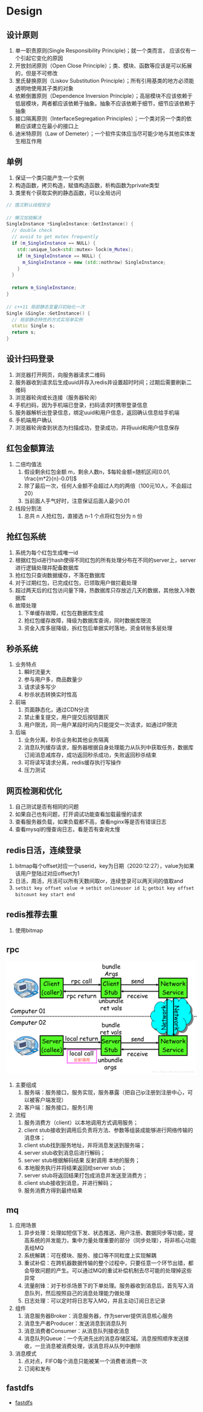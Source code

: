 # Design

## 设计原则

1. 单一职责原则(Single Responsibility Principle)；就一个类而言， 应该仅有一个引起它变化的原因
2. 开放封闭原则（Open Close Principle）；类、模块、函数等应该是可以拓展的，但是不可修改
3. 里氏替换原则（Liskov Substitution Principle）；所有引用基类的地方必须能透明地使用其子类的对象
4. 依赖倒置原则（Dependence Inversion Principle）；高层模块不应该依赖于低层模块，两者都应该依赖于抽象。抽象不应该依赖于细节，细节应该依赖于抽象
5. 接口隔离原则（InterfaceSegregation Principles）；一个类对另一个类的依赖应该建立在最小的接口上
6. 迪米特原则（Law of Demeter）；一个软件实体应当尽可能少地与其他实体发生相互作用

## 单例

1. 保证一个类只能产生一个实例
2. 构造函数，拷贝构造，赋值构造函数，析构函数为private类型
3. 类里有个获取实例的静态函数，可以全局访问

```cpp
// 饿汉默认线程安全

// 懒汉加锁解决
SingleInstance *SingleInstance::GetInstance() {
  // double check
  // avoid to get mutex frequently
  if (m_SingleInstance == NULL) {
    std::unique_lock<std::mutex> lock(m_Mutex);
    if (m_SingleInstance == NULL) {
      m_SingleInstance = new (std::nothrow) SingleInstance;
    }
  }

  return m_SingleInstance;
}

// c++11 局部静态变量只初始化一次
Single &Single::GetInstance() {
  // 局部静态特性的方式实现单实例
  static Single s;
  return s;
}
```

## 设计扫码登录

1. 浏览器打开网页，向服务器请求二维码
2. 服务器收到请求后生成uuid并存入redis并设置超时时间；过期后需要刷新二维码
3. 浏览器轮询或长连接（服务器轮询）
4. 手机扫码，因为手机端已登录，扫码请求时携带登录信息
5. 服务器解析出登录信息，绑定uuid和用户信息，返回确认信息给手机端
6. 手机端用户确认
7. 浏览器轮询查到状态为扫描成功，登录成功，并将uuid和用户信息保存

## 红包金额算法

1. 二倍均值法
   1. 假设剩余红包金额 m，剩余人数n，$每轮金额=随机区间[0.01, \frac{m*2}{n}-0.01]$
   2. 除了最后一次，任何人金额不会超过人均的两倍（100元10人，不会超过20）
   3. 当前面人手气好时，注意保证后面人最少0.01
2. 线段分割法
   1. 总共 n 人抢红包，直接选 n-1 个点将红包分为 n 份

## 抢红包系统

1. 系统为每个红包生成唯一id
2. 根据红包id进行hash使得不同红包的所有处理分布在不同的server上，server进行逻辑处理并配备数据库
3. 抢红包只查询数据缓存，不落在数据库
4. 对于过期红包，已完成红包，已领取用户做拦截处理
5. 超过两天后的红包访问量下降，热数据库只存放近几天的数据，其他放入冷数据库
6. 故障处理
   1. 下单缓存故障，红包在数据库生成
   2. 抢红包缓存故障，降级为数据库查询，同时数据库限流
   3. 资金入库多层降级，拆红包后单据实时落地，资金转账多层处理

## 秒杀系统

1. 业务特点
   1. 瞬时流量大
   2. 参与用户多，商品数量少
   3. 请求读多写少
   4. 秒杀状态转换实时性高
2. 前端
   1. 页面静态化，通过CDN分流
   2. 禁止重复提交，用户提交后按钮置灰
   3. 用户限流，同一用户某段时间内只能提交一次请求，如通过IP限流
3. 后端
   1. 业务分离，秒杀业务和其他业务隔离
   2. 消息队列缓存请求，服务器根据自身处理能力从队列中获取任务，数据库订阅消息减库存，成功返回秒杀成功，失败返回秒杀结束
   3. 可将读写请求分离，redis缓存执行写操作
   4. 压力测试

## 网页检测和优化

1. 自己测试是否有相同的问题
2. 如果自己也有问题，打开调试功能查看加载最慢的请求
3. 查看服务器负载，如果负载都不高，查看nginx等是否有错误日志
4. 查看mysql的慢查询日志，看是否有查询太慢

## redis日活，连续登录

1. bitmap每个offset对应一个userid，key为日期（2020:12:27），value为如果该用户登陆过对应offset为1
2. 日活，周活，月活可以所有天数间取or，连续登录可以两天间的值取and
3. `setbit key offset value` -> `setbit onlineuser id 1`; `getbit key offset` `bitcount key start end`

## redis推荐去重

1. 使用bitmap

## rpc

![rpc](./imgdesign/rpc.png)

1. 主要组成
   1. 服务端：服务接口，服务实现，服务暴露（把自己ip注册到注册中心，可以被客户端发现）
   2. 客户端：服务接口，服务引用
2. 流程
   1. 服务消费方（client）以本地调用方式调用服务；
   2. client stub接收到调用后负责将方法、参数等组装成能够进行网络传输的消息体；
   3. client stub找到服务地址，并将消息发送到服务端；
   4. server stub收到消息后进行解码；
   5. server stub根据解码结果 反射调用 本地的服务；
   6. 本地服务执行并将结果返回给server stub；
   7. server stub将返回结果打包成消息并发送至消费方；
   8. client stub接收到消息，并进行解码；
   9. 服务消费方得到最终结果

## mq

1. 应用场景
   1. 异步处理：处理如短信下发、状态推送、用户注册、数据同步等功能，提高系统的并发能力，集中力量处理重要的部分（同步处理），将非核心功能丢给MQ
   2. 系统解耦：可在模块、服务、接口等不同粒度上实现解耦
   3. 重试补偿：在跨机器数据传输的整个过程中，只要任意一个环节出错，都会导致问题的产生。可以通过MQ的重试补偿机制去尽可能的处理掉这些异常
   4. 流量削锋：对于秒杀场景下的下单处理。服务器收到消息后，首先写入消息队列，然后按照自己的消息处理能力做处理
   5. 日志处理：可以定时将日志写入MQ，并且主动订阅日志记录
2. 组件
   1. 消息服务器Broker：消息服务器，作为server提供消息核心服务
   2. 消息生产者Producer：发送消息到消息队列
   3. 消息消费者Consumer：从消息队列接收消息
   4. 消息队列Queue：一个先进先出的消息存储区域。消息按照顺序发送接收，一旦消息被消费处理，该消息将从队列中删除
3. 消息模式
   1. 点对点，FIFO每个消息只能被某一个消费者消费一次
   2. 订阅和发布

## fastdfs

- [fastdfs](http://www.ityouknow.com/fastdfs/2018/01/06/distributed-file-system-fastdfs.html)